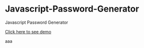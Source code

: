 # Javascript-Password-Generator

Javascript Password Generator

<a href='https://sinansarikaya.github.io/Javascript-Password-Generator/'>Click here to see demo</a>

aaa
